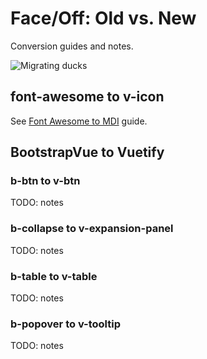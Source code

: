 # Face/Off: Old vs. New

Conversion guides and notes.

![Migrating ducks](migrating-ducks.png)

## font-awesome to v-icon

See [Font Awesome to MDI](assets/README.md) guide.

## BootstrapVue to Vuetify

### b-btn to v-btn

TODO: notes

### b-collapse to v-expansion-panel

TODO: notes

### b-table to v-table

TODO: notes

### b-popover to v-tooltip

TODO: notes
